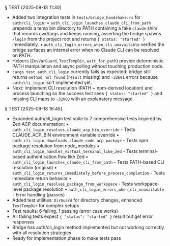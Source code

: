§ TEST [2025-09-18 11:30]
- Added two integration tests in `tests/bridge_handshake.rs` for `auth/cli_login`:
  • `auth_cli_login_launches_claude_cli_from_path` prepends a temp bin directory to PATH containing a fake `claude` shim that records cwd/args and keeps running, asserting the bridge spawns `/login` from the project root and returns `{ status: "started" }` immediately.
  • `auth_cli_login_errors_when_cli_unavailable` verifies the bridge surfaces an internal error when no Claude CLI can be resolved on PATH.
- Helpers (`EnvVarGuard`, `TestTempDir`, `wait_for_path`) provide deterministic PATH manipulation and async polling without touching production code.
- `cargo test auth_cli_login` currently fails as expected: bridge still returns `method not found` (`result` missing) and `-32601` errors because `auth/cli_login` isn't implemented yet.
- Next: implement CLI resolution (PATH + npm-derived location) and process launching so the success test sees `{ status: "started" }` and missing CLI maps to `-32000` with an explanatory message.

§ TEST [2025-09-18 16:45]
- Expanded auth/cli_login test suite to 7 comprehensive tests inspired by Zed ACP documentation:
  • `auth_cli_login_resolves_claude_acp_bin_override` - Tests CLAUDE_ACP_BIN environment variable override
  • `auth_cli_login_downloads_claude_code_acp_package` - Tests npm package resolution from node_modules
  • `auth_cli_login_handles_virtual_terminal_like_zed` - Tests terminal-based authentication flow like Zed
  • `auth_cli_login_launches_claude_cli_from_path` - Tests PATH-based CLI resolution (original)
  • `auth_cli_login_returns_immediately_before_process_completion` - Tests immediate return behavior
  • `auth_cli_login_resolves_package_from_workspace` - Tests workspace-level package resolution
  • `auth_cli_login_errors_when_cli_unavailable` - Error handling (passes)
- Added test utilities: `DirGuard` for directory changes, enhanced `TestTempDir` for complex setups
- Test results: 6 failing, 1 passing (error case works)
- All failing tests expect `{ "status": "started" }` result but get error responses
- Bridge has auth/cli_login method implemented but not working correctly with all resolution strategies
- Ready for implementation phase to make tests pass
